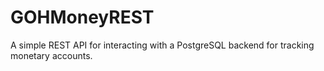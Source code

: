 # GOHMoneyREST
A simple REST API for interacting with a PostgreSQL backend for tracking monetary accounts.